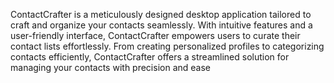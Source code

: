ContactCrafter is a meticulously designed desktop application tailored to craft and organize your contacts seamlessly. With intuitive features and a user-friendly interface, ContactCrafter empowers users to curate their contact lists effortlessly. From creating personalized profiles to categorizing contacts efficiently, ContactCrafter offers a streamlined solution for managing your contacts with precision and ease
